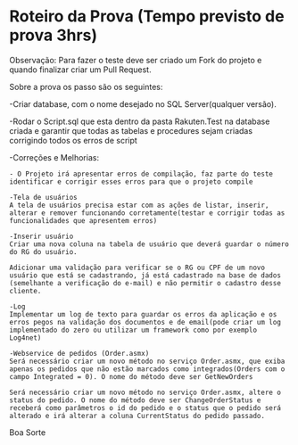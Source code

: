 Roteiro da Prova (Tempo previsto de prova 3hrs)
=======================

Observação: Para fazer o teste deve ser criado um Fork do projeto e quando finalizar criar um Pull Request.

Sobre a prova os passo são os seguintes:

-Criar database, com o nome desejado no SQL Server(qualquer versão).

-Rodar o Script.sql que esta dentro da pasta Rakuten.Test na database criada e garantir que todas as tabelas e procedures sejam criadas corrigindo todos os erros de script

-Correções e Melhorias:

	- O Projeto irá apresentar erros de compilação, faz parte do teste identificar e corrigir esses erros para que o projeto compile

	-Tela de usuários
	A tela de usuários precisa estar com as ações de listar, inserir, alterar e remover funcionando corretamente(testar e corrigir todas as funcionalidades que apresentem erros)

	-Inserir usuário
	Criar uma nova coluna na tabela de usuário que deverá guardar o número do RG do usuário.

	Adicionar uma validação para verificar se o RG ou CPF de um novo usuário que está se cadastrando, já está cadastrado na base de dados (semelhante a verificação do e-mail) e não permitir o cadastro desse cliente.

	-Log
	Implementar um log de texto para guardar os erros da aplicação e os erros pegos na validação dos documentos e de email(pode criar um log implementado do zero ou utilizar um framework como por exemplo Log4net)

	-Webservice de pedidos (Order.asmx)
	Será necessário criar um novo método no serviço Order.asmx, que exiba apenas os pedidos que não estão marcados como integrados(Orders com o campo Integrated = 0). O nome do método deve ser GetNewOrders

	Será necessário criar um novo método no serviço Order.asmx, altere o status do pedido. O nome do método deve ser ChangeOrderStatus e receberá como parâmetros o id do pedido e o status que o pedido será alterado e irá alterar a coluna CurrentStatus do pedido passado.
  
  Boa Sorte
